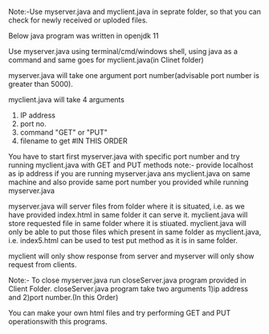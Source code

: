 Note:-Use myserver.java and myclient.java in seprate folder, so that you can check for newly received or uploded files.

Below java program was written in openjdk 11

Use myserver.java using terminal/cmd/windows shell, using java as a command and same goes for myclient.java(in Clinet folder)

myserver.java will take one argument port number(advisable port number is greater than 5000).

myclient.java will take 4 arguments
1) IP address
2) port no.
3) command "GET" or "PUT"
4) filename to get
#IN THIS ORDER

You have to start first myserver.java with specific port number and try running myclient.java with GET and PUT methods
note:- provide localhost as ip address if you are running myserver.java ans myclient.java on same machine and also provide same port number you provided while running myserver.java

myserver.java will server files from folder where it is situated, i.e. as we have provided index.html in same folder it can serve it.
myclient.java will store requested file in same folder where it is stiuated.
myclient.java will only be able to put those files which present in same folder as myclient.java, i.e. index5.html can be used to test put method as it is in same folder.

myclient will only show response from server and myserver will only show request from clients.

Note:- To close myserver.java run closeServer.java program provided in Client Folder.
	closeServer.java program take two arguments 1)ip address and 2)port number.(In this Order)

You can make your own html files and try performing GET and PUT operationswith this programs.
